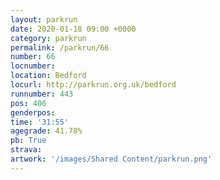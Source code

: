 ```yaml
---
layout: parkrun
date: 2020-01-18 09:00 +0000
category: parkrun
permalink: /parkrun/66
number: 66
locnumber: 
location: Bedford
locurl: http://parkrun.org.uk/bedford
runnumber: 443
pos: 406
genderpos: 
time: '31:55'
agegrade: 41.78%
pb: True
strava: 
artwork: '/images/Shared Content/parkrun.png'
---
```

